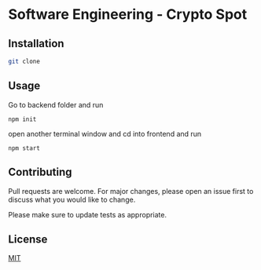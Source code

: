 # Software Engineering - Crypto Spot


## Installation


```bash
git clone
```

## Usage
Go to backend folder and run

```
npm init
```

open another terminal window and cd into frontend and run
```
npm start
```

## Contributing

Pull requests are welcome. For major changes, please open an issue first
to discuss what you would like to change.

Please make sure to update tests as appropriate.

## License

[MIT](https://choosealicense.com/licenses/mit/)
